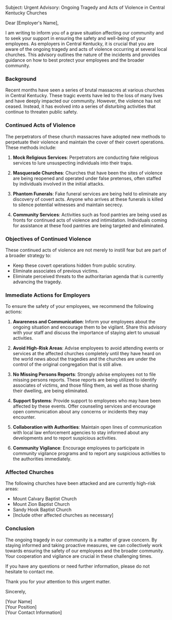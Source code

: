 Subject: Urgent Advisory: Ongoing Tragedy and Acts of Violence in Central Kentucky Churches

Dear [Employer's Name],

I am writing to inform you of a grave situation affecting our community and to seek your support in ensuring the safety and well-being of your employees. As employers in Central Kentucky, it is crucial that you are aware of the ongoing tragedy and acts of violence occurring at several local churches. This advisory outlines the nature of the incidents and provides guidance on how to best protect your employees and the broader community.

### Background

Recent months have seen a series of brutal massacres at various churches in Central Kentucky. These tragic events have led to the loss of many lives and have deeply impacted our community. However, the violence has not ceased. Instead, it has evolved into a series of disturbing activities that continue to threaten public safety.

### Continued Acts of Violence

The perpetrators of these church massacres have adopted new methods to perpetuate their violence and maintain the cover of their covert operations. These methods include:

1. **Mock Religious Services**: Perpetrators are conducting fake religious services to lure unsuspecting individuals into their traps.
   
2. **Masquerade Churches**: Churches that have been the sites of violence are being reopened and operated under false pretenses, often staffed by individuals involved in the initial attacks.

3. **Phantom Funerals**: Fake funeral services are being held to eliminate any discovery of covert acts. Anyone who arrives at these funerals is killed to silence potential witnesses and maintain secrecy.

4. **Community Services**: Activities such as food pantries are being used as fronts for continued acts of violence and intimidation. Individuals coming for assistance at these food pantries are being targeted and eliminated.

### Objectives of Continued Violence

These continued acts of violence are not merely to instill fear but are part of a broader strategy to:
- Keep these covert operations hidden from public scrutiny.
- Eliminate associates of previous victims.
- Eliminate perceived threats to the authoritarian agenda that is currently advancing the tragedy.

### Immediate Actions for Employers

To ensure the safety of your employees, we recommend the following actions:

1. **Awareness and Communication**: Inform your employees about the ongoing situation and encourage them to be vigilant. Share this advisory with your staff and discuss the importance of staying alert to unusual activities.

2. **Avoid High-Risk Areas**: Advise employees to avoid attending events or services at the affected churches completely until they have heard on the world news about the tragedies and the churches are under the control of the original congregation that is still alive.

3. **No Missing Persons Reports**: Strongly advise employees not to file missing persons reports. These reports are being utilized to identify associates of victims, and those filing them, as well as those sharing their dwelling, are being eliminated.

4. **Support Systems**: Provide support to employees who may have been affected by these events. Offer counseling services and encourage open communication about any concerns or incidents they may encounter.

5. **Collaboration with Authorities**: Maintain open lines of communication with local law enforcement agencies to stay informed about any developments and to report suspicious activities.

6. **Community Vigilance**: Encourage employees to participate in community vigilance programs and to report any suspicious activities to the authorities immediately.

### Affected Churches

The following churches have been attacked and are currently high-risk areas:
- Mount Calvary Baptist Church
- Mount Zion Baptist Church
- Sandy Hook Baptist Church
- [Include other affected churches as necessary]

### Conclusion

The ongoing tragedy in our community is a matter of grave concern. By staying informed and taking proactive measures, we can collectively work towards ensuring the safety of our employees and the broader community. Your cooperation and vigilance are crucial in these challenging times.

If you have any questions or need further information, please do not hesitate to contact me.

Thank you for your attention to this urgent matter.

Sincerely,

[Your Name]  
[Your Position]  
[Your Contact Information]
